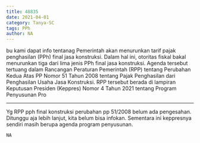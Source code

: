 ```yaml
---
title: 48835
date: 2021-04-01
category: Tanya-SC
tags: PPh
author: NA
---
```


bu kami dapat info tentanag Pemerintah akan menurunkan tarif pajak penghasilan (PPh) final jasa konstruksi. Dalam hal ini, otoritas fiskal bakal menurunkan tiga dari lima jenis PPh final jasa konstruksi. Agenda tersebut tertuang dalam Rancangan Peraturan Pemerintah (RPP) tentang Perubahan Kedua Atas PP Nomor 51 Tahun 2008 tentang Pajak Penghasilan dari Penghasilan Usaha Jasa Konstruksi. RPP tersebut berada di lampiran Keputusan Presiden (Keppres) Nomor 4 Tahun 2021 tentang Program Penyusunan Pro

---

Yg RPP pph final konstruksi perubahan pp 51/2008 belum ada pengesahan. Ditunggu aja lebih lanjut, kita belum bisa infokan. Sementara ini keppresnya sendiri masih berupa agenda program penyusunan.

`NA`

